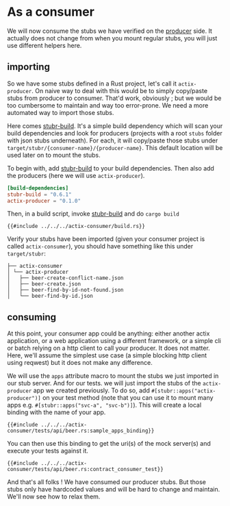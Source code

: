 # As a consumer

We will now consume the stubs we have verified on the [producer](producer.md) side. It actually does not change from 
when you mount regular stubs, you will just use different helpers here.

## importing

So we have some stubs defined in a Rust project, let's call it `actix-producer`. On naive way to deal with this would 
be to simply copy/paste stubs from producer to consumer. That'd work, obviously ; but we would be too cumbersome to
maintain and way too error-prone. We need a more automated way to import those stubs.  

Here comes [stubr-build](https://crates.io/crates/stubr-build). It's a simple build dependency which will scan your
build dependencies and look for producers (projects with a root `stubs` folder with json stubs underneath). For each, it
will copy/paste those stubs under `target/stubr/{consumer-name}/{producer-name}`. This default location will be used 
later on to mount the stubs.  

To begin with, add [stubr-build](https://crates.io/crates/stubr-build) to your build dependencies. Then also add the
producers (here we will use `actix-producer`).

```toml
[build-dependencies]
stubr-build = "0.6.1"
actix-producer = "0.1.0"
```

Then, in a build script, invoke [stubr-build](https://crates.io/crates/stubr-build) and do `cargo build`

```rust,ignore,noplayground,edition2021
{{#include ../../../actix-consumer/build.rs}}
```

Verify your stubs have been imported (given your consumer project is called `actix-consumer`), you should have 
something like this under `target/stubr`:

```text
├── actix-consumer
│ └── actix-producer
│   ├── beer-create-conflict-name.json
│   ├── beer-create.json
│   ├── beer-find-by-id-not-found.json
│   └── beer-find-by-id.json
```

## consuming

At this point, your consumer app could be anything: either another actix application, or a web application using a
different framework, or a simple cli or batch relying on a http client to call your producer. It does not matter. Here,
we'll assume the simplest use case (a simple blocking http client using reqwest) but it does not make any difference.  

We will use the `apps` attribute macro to mount the stubs we just imported in our stub server. And for our tests. we
will just import the stubs of the `actix-producer` app we created previously. To do so, add 
`#[stubr::apps("actix-producer")]` on your test method (note that you can use it to mount many apps e.g. 
`#[stubr::apps("svc-a", "svc-b")]`). This will create a local binding with the name of your app.

```rust,ignore,noplayground,edition2021
{{#include ../../../actix-consumer/tests/api/beer.rs:sample_apps_binding}}
```

You can then use this binding to get the uri(s) of the mock server(s) and execute your tests against it.

```rust,ignore,noplayground,edition2021
{{#include ../../../actix-consumer/tests/api/beer.rs:contract_consumer_test}}
```

And that's all folks ! We have consumed our producer stubs. But those stubs only have hardcoded values and will be hard 
to change and maintain. We'll now see how to relax them.

